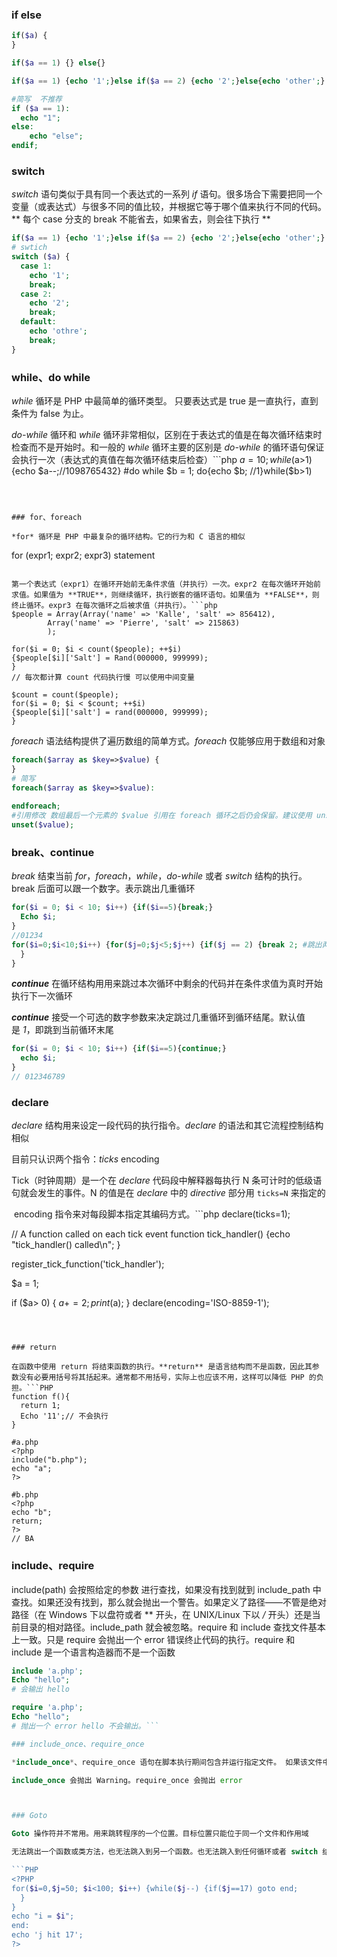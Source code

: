 ### if else

```php
if($a) {}

if($a == 1) {} else{}

if($a == 1) {echo '1';}else if($a == 2) {echo '2';}else{echo 'other';}

#简写  不推荐
if ($a == 1):
  echo "1";
else:
	echo "else";
endif;
```

### switch 

*switch* 语句类似于具有同一个表达式的一系列 *if* 语句。很多场合下需要把同一个变量（或表达式）与很多不同的值比较，并根据它等于哪个值来执行不同的代码。** 每个 case 分支的 break 不能省去，如果省去，则会往下执行 **

```php
if($a == 1) {echo '1';}else if($a == 2) {echo '2';}else{echo 'other';}
# swtich 
switch ($a) {
  case 1:
    echo '1';
    break;
  case 2:
    echo '2';
    break;
  default:
    echo 'othre';
    break;
}
```



### while、do while 

*while* 循环是 PHP 中最简单的循环类型。 只要表达式是 true 是一直执行，直到条件为 false 为止。

*do-while* 循环和 *while* 循环非常相似，区别在于表达式的值是在每次循环结束时检查而不是开始时。和一般的 *while* 循环主要的区别是 *do-while* 的循环语句保证会执行一次（表达式的真值在每次循环结束后检查）```php
$a = 10;
while($a>1) {echo $a--;//1098765432}
#do while
$b = 1;
do{echo $b; //1}while($b>1)
```



### for、foreach

*for* 循环是 PHP 中最复杂的循环结构。它的行为和 C 语言的相似

```
for (expr1; expr2; expr3)
    statement

```

第一个表达式（expr1）在循环开始前无条件求值（并执行）一次。expr2 在每次循环开始前求值。如果值为 **TRUE**，则继续循环，执行嵌套的循环语句。如果值为 **FALSE**，则终止循环。expr3 在每次循环之后被求值（并执行）。```php
$people = Array(Array('name' => 'Kalle', 'salt' => 856412), 
        Array('name' => 'Pierre', 'salt' => 215863)
        );

for($i = 0; $i < count($people); ++$i)
{$people[$i]['Salt'] = Rand(000000, 999999);
}
// 每次都计算 count 代码执行慢 可以使用中间变量

$count = count($people);
for($i = 0; $i < $count; ++$i)
{$people[$i]['salt'] = rand(000000, 999999);
}
```

*foreach* 语法结构提供了遍历数组的简单方式。*foreach* 仅能够应用于数组和对象

```php
foreach($array as $key=>$value) {}
# 简写
foreach($array as $key=>$value):
  
endforeach;
#引用修改 数组最后一个元素的 $value 引用在 foreach 循环之后仍会保留。建议使用 unset() 来将其销毁。foreach (array(1, 2, 3, 4) as &$value) {$value = $value * 2;}
unset($value);
```

### break、continue

*break* 结束当前 *for*，*foreach*，*while*，*do-while* 或者 *switch* 结构的执行。break 后面可以跟一个数字。表示跳出几重循环

```PHP
for($i = 0; $i < 10; $i++) {if($i==5){break;}
  Echo $i;
}
//01234
for($i=0;$i<10;$i++) {for($j=0;$j<5;$j++) {if($j == 2) {break 2; #跳出两层循环}
  }
}
```

***continue*** 在循环结构用用来跳过本次循环中剩余的代码并在条件求值为真时开始执行下一次循环

***continue*** 接受一个可选的数字参数来决定跳过几重循环到循环结尾。默认值是 *1*，即跳到当前循环末尾

```PHP
for($i = 0; $i < 10; $i++) {if($i==5){continue;}
  echo $i;
}
// 012346789
```



### declare

*declare* 结构用来设定一段代码的执行指令。*declare* 的语法和其它流程控制结构相似

目前只认识两个指令：*ticks*  encoding 

Tick（时钟周期）是一个在 *declare* 代码段中解释器每执行 N 条可计时的低级语句就会发生的事件。N 的值是在 *declare* 中的 *directive* 部分用 `ticks=N` 来指定的

 encoding 指令来对每段脚本指定其编码方式。```php
declare(ticks=1);

// A function called on each tick event
function tick_handler()
{echo "tick_handler() called\n";
}

register_tick_function('tick_handler');

$a = 1;

if ($a> 0) {
    $a += 2;
    print($a);
}
declare(encoding='ISO-8859-1');
```



### return 

在函数中使用 return 将结束函数的执行。**return** 是语言结构而不是函数，因此其参数没有必要用括号将其括起来。通常都不用括号，实际上也应该不用，这样可以降低 PHP 的负担。```PHP
function f(){
  return 1;
  Echo '11';// 不会执行
}

#a.php
<?php
include("b.php");
echo "a";
?>

#b.php
<?php
echo "b";
return;
?>
// BA
```

### include、require

include(path) 会按照给定的参数 进行查找，如果没有找到就到 include_path 中查找。如果还没有找到，那么就会抛出一个警告。如果定义了路径——不管是绝对路径（在 Windows 下以盘符或者 *\* 开头，在 UNIX/Linux 下以 */* 开头）还是当前目录的相对路径。include_path 就会被忽略。require 和 include 查找文件基本上一致。只是 require 会抛出一个 error 错误终止代码的执行。require 和 include 是一个语言构造器而不是一个函数

```PHP
include 'a.php';
Echo "hello";
# 会输出 hello

require 'a.php';
Echo "hello";
# 抛出一个 error hello 不会输出。```

### include_once、require_once

*include_once*、require_once 语句在脚本执行期间包含并运行指定文件。 如果该文件中已经被包含过，则不会再次包含

include_once 会抛出 Warning。require_once 会抛出 error



### Goto

Goto 操作符并不常用。用来跳转程序的一个位置。目标位置只能位于同一个文件和作用域

无法跳出一个函数或类方法，也无法跳入到另一个函数。也无法跳入到任何循环或者 switch 结构中

```PHP
<?PHP
for($i=0,$j=50; $i<100; $i++) {while($j--) {if($j==17) goto end; 
  }  
}
echo "i = $i";
end:
echo 'j hit 17';
?>
```

